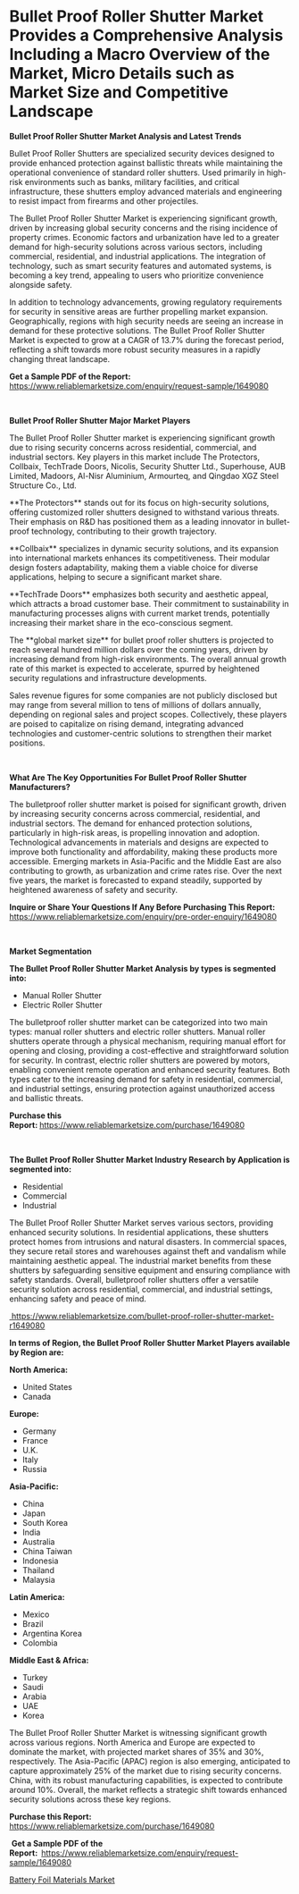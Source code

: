 <p><h1>Bullet Proof Roller Shutter Market Provides a Comprehensive Analysis Including a Macro Overview of the Market, Micro Details such as Market Size and Competitive Landscape</h1></p><p><strong>Bullet Proof Roller Shutter Market Analysis and Latest Trends</strong></p>
<p><p>Bullet Proof Roller Shutters are specialized security devices designed to provide enhanced protection against ballistic threats while maintaining the operational convenience of standard roller shutters. Used primarily in high-risk environments such as banks, military facilities, and critical infrastructure, these shutters employ advanced materials and engineering to resist impact from firearms and other projectiles.</p><p>The Bullet Proof Roller Shutter Market is experiencing significant growth, driven by increasing global security concerns and the rising incidence of property crimes. Economic factors and urbanization have led to a greater demand for high-security solutions across various sectors, including commercial, residential, and industrial applications. The integration of technology, such as smart security features and automated systems, is becoming a key trend, appealing to users who prioritize convenience alongside safety.</p><p>In addition to technology advancements, growing regulatory requirements for security in sensitive areas are further propelling market expansion. Geographically, regions with high security needs are seeing an increase in demand for these protective solutions. The Bullet Proof Roller Shutter Market is expected to grow at a CAGR of 13.7% during the forecast period, reflecting a shift towards more robust security measures in a rapidly changing threat landscape.</p></p>
<p><strong>Get a Sample PDF of the Report:&nbsp;</strong> <a href="https://www.reliablemarketsize.com/enquiry/request-sample/1649080?utm_campaign=1949&utm_medium=2&utm_source=Github&utm_content=ia&utm_term=29122024&utm_id=bullet-proof-roller-shutter">https://www.reliablemarketsize.com/enquiry/request-sample/1649080</a></p>
<p>&nbsp;</p>
<p><strong>Bullet Proof Roller Shutter Major Market Players</strong></p>
<p><p>The Bullet Proof Roller Shutter market is experiencing significant growth due to rising security concerns across residential, commercial, and industrial sectors. Key players in this market include The Protectors, Collbaix, TechTrade Doors, Nicolis, Security Shutter Ltd., Superhouse, AUB Limited, Madoors, Al-Nisr Aluminium, Armourteq, and Qingdao XGZ Steel Structure Co., Ltd.</p><p>**The Protectors** stands out for its focus on high-security solutions, offering customized roller shutters designed to withstand various threats. Their emphasis on R&D has positioned them as a leading innovator in bullet-proof technology, contributing to their growth trajectory.</p><p>**Collbaix** specializes in dynamic security solutions, and its expansion into international markets enhances its competitiveness. Their modular design fosters adaptability, making them a viable choice for diverse applications, helping to secure a significant market share.</p><p>**TechTrade Doors** emphasizes both security and aesthetic appeal, which attracts a broad customer base. Their commitment to sustainability in manufacturing processes aligns with current market trends, potentially increasing their market share in the eco-conscious segment.</p><p>The **global market size** for bullet proof roller shutters is projected to reach several hundred million dollars over the coming years, driven by increasing demand from high-risk environments. The overall annual growth rate of this market is expected to accelerate, spurred by heightened security regulations and infrastructure developments.</p><p>Sales revenue figures for some companies are not publicly disclosed but may range from several million to tens of millions of dollars annually, depending on regional sales and project scopes. Collectively, these players are poised to capitalize on rising demand, integrating advanced technologies and customer-centric solutions to strengthen their market positions.</p></p>
<p>&nbsp;</p>
<p><strong>What Are The Key Opportunities For Bullet Proof Roller Shutter Manufacturers?</strong></p>
<p><p>The bulletproof roller shutter market is poised for significant growth, driven by increasing security concerns across commercial, residential, and industrial sectors. The demand for enhanced protection solutions, particularly in high-risk areas, is propelling innovation and adoption. Technological advancements in materials and designs are expected to improve both functionality and affordability, making these products more accessible. Emerging markets in Asia-Pacific and the Middle East are also contributing to growth, as urbanization and crime rates rise. Over the next five years, the market is forecasted to expand steadily, supported by heightened awareness of safety and security.</p></p>
<p><strong>Inquire or Share Your Questions If Any Before Purchasing This Report:</strong> <a href="https://www.reliablemarketsize.com/enquiry/pre-order-enquiry/1649080?utm_campaign=1949&utm_medium=2&utm_source=Github&utm_content=ia&utm_term=29122024&utm_id=bullet-proof-roller-shutter">https://www.reliablemarketsize.com/enquiry/pre-order-enquiry/1649080</a></p>
<p>&nbsp;</p>
<p><strong>Market Segmentation</strong></p>
<p><strong>The Bullet Proof Roller Shutter Market Analysis by types is segmented into:</strong></p>
<p><ul><li>Manual Roller Shutter</li><li>Electric Roller Shutter</li></ul></p>
<p><p>The bulletproof roller shutter market can be categorized into two main types: manual roller shutters and electric roller shutters. Manual roller shutters operate through a physical mechanism, requiring manual effort for opening and closing, providing a cost-effective and straightforward solution for security. In contrast, electric roller shutters are powered by motors, enabling convenient remote operation and enhanced security features. Both types cater to the increasing demand for safety in residential, commercial, and industrial settings, ensuring protection against unauthorized access and ballistic threats.</p></p>
<p><strong>Purchase this Report:&nbsp;</strong><a href="https://www.reliablemarketsize.com/purchase/1649080?utm_campaign=1949&utm_medium=2&utm_source=Github&utm_content=ia&utm_term=29122024&utm_id=bullet-proof-roller-shutter">https://www.reliablemarketsize.com/purchase/1649080</a></p>
<p>&nbsp;</p>
<p><strong>The Bullet Proof Roller Shutter Market Industry Research by Application is segmented into:</strong></p>
<p><ul><li>Residential</li><li>Commercial</li><li>Industrial</li></ul></p>
<p><p>The Bullet Proof Roller Shutter Market serves various sectors, providing enhanced security solutions. In residential applications, these shutters protect homes from intrusions and natural disasters. In commercial spaces, they secure retail stores and warehouses against theft and vandalism while maintaining aesthetic appeal. The industrial market benefits from these shutters by safeguarding sensitive equipment and ensuring compliance with safety standards. Overall, bulletproof roller shutters offer a versatile security solution across residential, commercial, and industrial settings, enhancing safety and peace of mind.</p></p>
<p><a href="https://www.reliablemarketsize.com/bullet-proof-roller-shutter-market-r1649080?utm_campaign=1949&utm_medium=2&utm_source=Github&utm_content=ia&utm_term=29122024&utm_id=bullet-proof-roller-shutter">&nbsp;https://www.reliablemarketsize.com/bullet-proof-roller-shutter-market-r1649080</a></p>
<p><strong>In terms of Region, the Bullet Proof Roller Shutter Market Players available by Region are:</strong></p>
<p>
    <p> <strong> North America: </strong>
        <ul>
            <li>United States</li>
            <li>Canada</li>
        </ul>
        </p> 
    <p> <strong> Europe: </strong>
        <ul>
            <li>Germany</li>
            <li>France</li>
            <li>U.K.</li>
            <li>Italy</li>
            <li>Russia</li>
        </ul>
        </p> 
    <p> <strong> Asia-Pacific: </strong>
        <ul>
            <li>China</li>
            <li>Japan</li>
            <li>South Korea</li>
            <li>India</li>
            <li>Australia</li>
            <li>China Taiwan</li>
            <li>Indonesia</li>
            <li>Thailand</li>
            <li>Malaysia</li>
        </ul>
        </p> 
    <p> <strong> Latin America: </strong>
        <ul>
            <li>Mexico</li>
            <li>Brazil</li>
            <li>Argentina Korea</li>
            <li>Colombia</li>
        </ul>
        </p> 
    <p> <strong> Middle East & Africa: </strong>
        <ul>
            <li>Turkey</li>
            <li>Saudi</li>
            <li>Arabia</li>
            <li>UAE</li>
            <li>Korea</li>
        </ul>
    </p>
    </p>
<p><p>The Bullet Proof Roller Shutter Market is witnessing significant growth across various regions. North America and Europe are expected to dominate the market, with projected market shares of 35% and 30%, respectively. The Asia-Pacific (APAC) region is also emerging, anticipated to capture approximately 25% of the market due to rising security concerns. China, with its robust manufacturing capabilities, is expected to contribute around 10%. Overall, the market reflects a strategic shift towards enhanced security solutions across these key regions.</p></p>
<p><strong>Purchase this Report: </strong><a href="https://www.reliablemarketsize.com/purchase/1649080?utm_campaign=1949&utm_medium=2&utm_source=Github&utm_content=ia&utm_term=29122024&utm_id=bullet-proof-roller-shutter">https://www.reliablemarketsize.com/purchase/1649080</a></p>
<p>&nbsp;<strong>Get a Sample PDF of the Report:&nbsp;&nbsp;</strong><a href="https://www.reliablemarketsize.com/enquiry/request-sample/1649080?utm_campaign=1949&utm_medium=2&utm_source=Github&utm_content=ia&utm_term=29122024&utm_id=bullet-proof-roller-shutter">https://www.reliablemarketsize.com/enquiry/request-sample/1649080</a></p>
<p><strong></strong></p>
<p><p><a href="https://github.com/ashepherd82/Market-Research-Report-List-6/blob/main/battery-foil-materials-market.md?utm_campaign=1949&utm_medium=2&utm_source=Github&utm_content=ia&utm_term=29122024&utm_id=bullet-proof-roller-shutter">Battery Foil Materials Market</a></p></p>